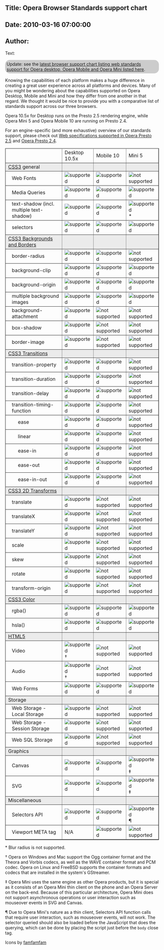 Title: Opera Browser Standards support chart
----
Date: 2010-03-16 07:00:00
----
Author: 
----
Text:

<p class="note" id="note" style="background-color:#ccc;border-radius:15px;moz-border-radius:15px;webkit-border-radius:15px;padding:5px">Update: see the <a href="http://www.opera.com/docs/specs/productspecs/">latest browser support chart listing web standards support for Opera desktop, Opera Mobile and Opera Mini listed here</a>.</p>

<p>Knowing the capabilities of each platform makes a huge difference in creating a great user experience across all platforms and devices. Many of you might be wondering about the capabilities supported on Opera Desktop, Mobile and Mini and how they differ from one another in that regard. We thought it would be nice to provide you with a comparative list of standards support across our three browsers.</p>
<p>
Opera 10.5x for Desktop runs on the Presto 2.5 rendering engine, while Opera Mini 5 and Opera Mobile 10 are running on Presto 2.4.
</p>
<p>
For an engine-specific (and more exhaustive) overview of our standards support, please check out <a href="http://www.opera.com/docs/specs/presto25/">Web specifications supported in Opera Presto 2.5</a> and <a href="http://www.opera.com/docs/specs/presto24/">Opera Presto 2.4</a>.
</p>
<div id="self">
<table border="1">
<thead>
<tr border="10px">
<td></td>
<td>Desktop 10.5x</td>
<td>Mobile 10</td>
<td>Mini 5</td>
</tr>
</thead>
<tbody>
<tr style="background-color: #ebebeb">
<td><a href="http://www.opera.com/docs/specs/presto25/#css">CSS3</a> general</td>
<td></td>
<td></td>
<td></td>
</tr>
<tr>
<td style="padding-left:20px;">Web Fonts</td>
<td><img src="http://forum-test.oslo.osa/kirby/content/blog/116-opera-browser-standards-support-chart/accept.png" alt="supported" /></td>
<td><img src="http://forum-test.oslo.osa/kirby/content/blog/116-opera-browser-standards-support-chart/accept.png" alt="supported" /></td>
<td><img src="http://forum-test.oslo.osa/kirby/content/blog/116-opera-browser-standards-support-chart/delete.png" alt="not supported" /></td>
</tr>
<tr>
<td style="padding-left:20px;">Media Queries</td>
<td><img src="http://forum-test.oslo.osa/kirby/content/blog/116-opera-browser-standards-support-chart/accept.png" alt="supported" /></td>
<td><img src="http://forum-test.oslo.osa/kirby/content/blog/116-opera-browser-standards-support-chart/accept.png" alt="supported" /></td>
<td><img src="http://forum-test.oslo.osa/kirby/content/blog/116-opera-browser-standards-support-chart/accept.png" alt="supported" /></td>
</tr>
<tr>
<td style="padding-left:20px;">text-shadow (incl. multiple text-shadow)</td>
<td><img src="http://forum-test.oslo.osa/kirby/content/blog/116-opera-browser-standards-support-chart/accept.png" alt="supported" /></td>
<td><img src="http://forum-test.oslo.osa/kirby/content/blog/116-opera-browser-standards-support-chart/accept.png" alt="supported" /></td>
<td><img src="http://forum-test.oslo.osa/kirby/content/blog/116-opera-browser-standards-support-chart/accept.png" alt="supported" />*</td>
</tr>
<tr>
<td style="padding-left:20px;">selectors</td>
<td><img src="http://forum-test.oslo.osa/kirby/content/blog/116-opera-browser-standards-support-chart/accept.png" alt="supported" /></td>
<td><img src="http://forum-test.oslo.osa/kirby/content/blog/116-opera-browser-standards-support-chart/accept.png" alt="supported" /></td>
<td><img src="http://forum-test.oslo.osa/kirby/content/blog/116-opera-browser-standards-support-chart/accept.png" alt="supported" /></td>
</tr>
<tr style="background-color: #ebebeb">
<td><a href="http://www.w3.org/TR/css3-background/">CSS3 Backgrounds and Borders</a></td>
<td></td>
<td></td>
<td></td>
</tr>
<tr>
<td style="padding-left:20px;">border-radius</td>
<td><img src="http://forum-test.oslo.osa/kirby/content/blog/116-opera-browser-standards-support-chart/accept.png" alt="supported" /></td>
<td><img src="http://forum-test.oslo.osa/kirby/content/blog/116-opera-browser-standards-support-chart/delete.png" alt="supported" /></td>
<td><img src="http://forum-test.oslo.osa/kirby/content/blog/116-opera-browser-standards-support-chart/delete.png" alt="not supported" /></td>
</tr>
<tr>
<td style="padding-left:20px;">background-clip</td>
<td><img src="http://forum-test.oslo.osa/kirby/content/blog/116-opera-browser-standards-support-chart/accept.png" alt="supported" /></td>
<td><img src="http://forum-test.oslo.osa/kirby/content/blog/116-opera-browser-standards-support-chart/accept.png" alt="supported" /></td>
<td><img src="http://forum-test.oslo.osa/kirby/content/blog/116-opera-browser-standards-support-chart/accept.png" alt="supported" /></td>
</tr>
<tr>
<td style="padding-left:20px;">background-origin</td>
<td><img src="http://forum-test.oslo.osa/kirby/content/blog/116-opera-browser-standards-support-chart/accept.png" alt="supported" /></td>
<td><img src="http://forum-test.oslo.osa/kirby/content/blog/116-opera-browser-standards-support-chart/accept.png" alt="supported" /></td>
<td><img src="http://forum-test.oslo.osa/kirby/content/blog/116-opera-browser-standards-support-chart/accept.png" alt="supported" /></td>
</tr>
<tr>
<td style="padding-left:20px;">multiple background images</td>
<td><img src="http://forum-test.oslo.osa/kirby/content/blog/116-opera-browser-standards-support-chart/accept.png" alt="supported" /></td>
<td><img src="http://forum-test.oslo.osa/kirby/content/blog/116-opera-browser-standards-support-chart/accept.png" alt="supported" /></td>
<td><img src="http://forum-test.oslo.osa/kirby/content/blog/116-opera-browser-standards-support-chart/accept.png" alt="supported" /></td>
</tr>
<tr>
<td style="padding-left:20px;">background-attachment</td>
<td><img src="http://forum-test.oslo.osa/kirby/content/blog/116-opera-browser-standards-support-chart/accept.png" alt="supported" /></td>
<td><img src="http://forum-test.oslo.osa/kirby/content/blog/116-opera-browser-standards-support-chart/delete.png" alt="not supported" /></td>
<td><img src="http://forum-test.oslo.osa/kirby/content/blog/116-opera-browser-standards-support-chart/delete.png" alt="not supported" /></td>
</tr>
<tr>
<td style="padding-left:20px;">box-shadow</td>
<td><img src="http://forum-test.oslo.osa/kirby/content/blog/116-opera-browser-standards-support-chart/accept.png" alt="supported" /></td>
<td><img src="http://forum-test.oslo.osa/kirby/content/blog/116-opera-browser-standards-support-chart/delete.png" alt="not supported" /></td>
<td><img src="http://forum-test.oslo.osa/kirby/content/blog/116-opera-browser-standards-support-chart/delete.png" alt="not supported" /></td>
</tr>
<tr>
<td style="padding-left:20px;">border-image</td>
<td><img src="http://forum-test.oslo.osa/kirby/content/blog/116-opera-browser-standards-support-chart/accept.png" alt="supported" /></td>
<td><img src="http://forum-test.oslo.osa/kirby/content/blog/116-opera-browser-standards-support-chart/delete.png" alt="not supported" /></td>
<td><img src="http://forum-test.oslo.osa/kirby/content/blog/116-opera-browser-standards-support-chart/delete.png" alt="not supported" /></td>
</tr>
<tr style="background-color: #ebebeb">
<td><a href="http://www.opera.com/docs/specs/presto25/css/transitions/">CSS3 Transitions</a></td>
<td></td>
<td></td>
<td></td>
</tr>
<tr>
<td style="padding-left:20px;">transition-property</td>
<td><img src="http://forum-test.oslo.osa/kirby/content/blog/116-opera-browser-standards-support-chart/accept.png" alt="supported" /></td>
<td><img src="http://forum-test.oslo.osa/kirby/content/blog/116-opera-browser-standards-support-chart/accept.png" alt="supported" /></td>
<td><img src="http://forum-test.oslo.osa/kirby/content/blog/116-opera-browser-standards-support-chart/delete.png" alt="not supported" /></td>
</tr>
<tr>
<td style="padding-left:20px;">transition-duration</td>
<td><img src="http://forum-test.oslo.osa/kirby/content/blog/116-opera-browser-standards-support-chart/accept.png" alt="supported" /></td>
<td><img src="http://forum-test.oslo.osa/kirby/content/blog/116-opera-browser-standards-support-chart/accept.png" alt="supported" /></td>
<td><img src="http://forum-test.oslo.osa/kirby/content/blog/116-opera-browser-standards-support-chart/delete.png" alt="not supported" /></td>
</tr>
<tr>
<td style="padding-left:20px;">transition-delay</td>
<td><img src="http://forum-test.oslo.osa/kirby/content/blog/116-opera-browser-standards-support-chart/accept.png" alt="supported" /></td>
<td><img src="http://forum-test.oslo.osa/kirby/content/blog/116-opera-browser-standards-support-chart/accept.png" alt="supported" /></td>
<td><img src="http://forum-test.oslo.osa/kirby/content/blog/116-opera-browser-standards-support-chart/delete.png" alt="not supported" /></td>
</tr>
<tr>
<td style="padding-left:20px;">transition-timing-function</td>
<td><img src="http://forum-test.oslo.osa/kirby/content/blog/116-opera-browser-standards-support-chart/accept.png" alt="supported" /></td>
<td><img src="http://forum-test.oslo.osa/kirby/content/blog/116-opera-browser-standards-support-chart/accept.png" alt="supported" /></td>
<td><img src="http://forum-test.oslo.osa/kirby/content/blog/116-opera-browser-standards-support-chart/delete.png" alt="not supported" /></td>
</tr>
<tr>
<td style="padding-left:40px;">ease</td>
<td><img src="http://forum-test.oslo.osa/kirby/content/blog/116-opera-browser-standards-support-chart/accept.png" alt="supported" /></td>
<td><img src="http://forum-test.oslo.osa/kirby/content/blog/116-opera-browser-standards-support-chart/accept.png" alt="supported" /></td>
<td><img src="http://forum-test.oslo.osa/kirby/content/blog/116-opera-browser-standards-support-chart/delete.png" alt="not supported" /></td>
</tr>
<tr>
<td style="padding-left:40px;">linear</td>
<td><img src="http://forum-test.oslo.osa/kirby/content/blog/116-opera-browser-standards-support-chart/accept.png" alt="supported" /></td>
<td><img src="http://forum-test.oslo.osa/kirby/content/blog/116-opera-browser-standards-support-chart/accept.png" alt="supported" /></td>
<td><img src="http://forum-test.oslo.osa/kirby/content/blog/116-opera-browser-standards-support-chart/delete.png" alt="not supported" /></td>
</tr>
<tr>
<td style="padding-left:40px;">ease-in</td>
<td><img src="http://forum-test.oslo.osa/kirby/content/blog/116-opera-browser-standards-support-chart/accept.png" alt="supported" /></td>
<td><img src="http://forum-test.oslo.osa/kirby/content/blog/116-opera-browser-standards-support-chart/accept.png" alt="supported" /></td>
<td><img src="http://forum-test.oslo.osa/kirby/content/blog/116-opera-browser-standards-support-chart/delete.png" alt="not supported" /></td>
</tr>
<tr>
<td style="padding-left:40px;">ease-out</td>
<td><img src="http://forum-test.oslo.osa/kirby/content/blog/116-opera-browser-standards-support-chart/accept.png" alt="supported" /></td>
<td><img src="http://forum-test.oslo.osa/kirby/content/blog/116-opera-browser-standards-support-chart/accept.png" alt="supported" /></td>
<td><img src="http://forum-test.oslo.osa/kirby/content/blog/116-opera-browser-standards-support-chart/delete.png" alt="not supported" /></td>
</tr>
<tr>
<td style="padding-left:40px;">ease-in-out</td>
<td><img src="http://forum-test.oslo.osa/kirby/content/blog/116-opera-browser-standards-support-chart/accept.png" alt="supported" /></td>
<td><img src="http://forum-test.oslo.osa/kirby/content/blog/116-opera-browser-standards-support-chart/accept.png" alt="supported" /></td>
<td><img src="http://forum-test.oslo.osa/kirby/content/blog/116-opera-browser-standards-support-chart/delete.png" alt="not supported" /></td>
</tr>
<tr style="background-color: #ebebeb">
<td><a href="http://www.opera.com/docs/specs/presto25/css/transforms/">CSS3 2D Transforms</a></td>
<td></td>
<td></td>
<td></td>
</tr>
<tr>
<td style="padding-left:20px;">translate</td>
<td><img src="http://forum-test.oslo.osa/kirby/content/blog/116-opera-browser-standards-support-chart/accept.png" alt="supported" /></td>
<td><img src="http://forum-test.oslo.osa/kirby/content/blog/116-opera-browser-standards-support-chart/delete.png" alt="not supported" /></td>
<td><img src="http://forum-test.oslo.osa/kirby/content/blog/116-opera-browser-standards-support-chart/delete.png" alt="not supported" /></td>
</tr>
<tr>
<td style="padding-left:20px;">translateX</td>
<td><img src="http://forum-test.oslo.osa/kirby/content/blog/116-opera-browser-standards-support-chart/accept.png" alt="supported" /></td>
<td><img src="http://forum-test.oslo.osa/kirby/content/blog/116-opera-browser-standards-support-chart/delete.png" alt="not supported" /></td>
<td><img src="http://forum-test.oslo.osa/kirby/content/blog/116-opera-browser-standards-support-chart/delete.png" alt="not supported" /></td>
</tr>
<tr>
<td style="padding-left:20px;">translateY</td>
<td><img src="http://forum-test.oslo.osa/kirby/content/blog/116-opera-browser-standards-support-chart/accept.png" alt="supported" /></td>
<td><img src="http://forum-test.oslo.osa/kirby/content/blog/116-opera-browser-standards-support-chart/delete.png" alt="not supported" /></td>
<td><img src="http://forum-test.oslo.osa/kirby/content/blog/116-opera-browser-standards-support-chart/delete.png" alt="not supported" /></td>
</tr>
<tr>
<td style="padding-left:20px;">scale</td>
<td><img src="http://forum-test.oslo.osa/kirby/content/blog/116-opera-browser-standards-support-chart/accept.png" alt="supported" /></td>
<td><img src="http://forum-test.oslo.osa/kirby/content/blog/116-opera-browser-standards-support-chart/delete.png" alt="not supported" /></td>
<td><img src="http://forum-test.oslo.osa/kirby/content/blog/116-opera-browser-standards-support-chart/delete.png" alt="not supported" /></td>
</tr>
<tr>
<td style="padding-left:20px;">skew</td>
<td><img src="http://forum-test.oslo.osa/kirby/content/blog/116-opera-browser-standards-support-chart/accept.png" alt="supported" /></td>
<td><img src="http://forum-test.oslo.osa/kirby/content/blog/116-opera-browser-standards-support-chart/delete.png" alt="not supported" /></td>
<td><img src="http://forum-test.oslo.osa/kirby/content/blog/116-opera-browser-standards-support-chart/delete.png" alt="not supported" /></td>
</tr>
<tr>
<td style="padding-left:20px;">rotate</td>
<td><img src="http://forum-test.oslo.osa/kirby/content/blog/116-opera-browser-standards-support-chart/accept.png" alt="supported" /></td>
<td><img src="http://forum-test.oslo.osa/kirby/content/blog/116-opera-browser-standards-support-chart/delete.png" alt="not supported" /></td>
<td><img src="http://forum-test.oslo.osa/kirby/content/blog/116-opera-browser-standards-support-chart/delete.png" alt="not supported" /></td>
</tr>
<tr>
<td style="padding-left:20px;">transform-origin</td>
<td><img src="http://forum-test.oslo.osa/kirby/content/blog/116-opera-browser-standards-support-chart/accept.png" alt="supported" /></td>
<td><img src="http://forum-test.oslo.osa/kirby/content/blog/116-opera-browser-standards-support-chart/delete.png" alt="not supported" /></td>
<td><img src="http://forum-test.oslo.osa/kirby/content/blog/116-opera-browser-standards-support-chart/delete.png" alt="not supported" /></td>
</tr>
<tr style="background-color: #ebebeb">
<td><a href="http://www.w3.org/TR/css3-color/">CSS3 Color</a></td>
<td></td>
<td></td>
<td></td>
</tr>
<tr>
<td style="padding-left:20px;">rgba()</td>
<td><img src="http://forum-test.oslo.osa/kirby/content/blog/116-opera-browser-standards-support-chart/accept.png" alt="supported" /></td>
<td><img src="http://forum-test.oslo.osa/kirby/content/blog/116-opera-browser-standards-support-chart/accept.png" alt="supported" /></td>
<td><img src="http://forum-test.oslo.osa/kirby/content/blog/116-opera-browser-standards-support-chart/accept.png" alt="supported" /></td>
</tr>
<tr>
<td style="padding-left:20px;">hsla()</td>
<td><img src="http://forum-test.oslo.osa/kirby/content/blog/116-opera-browser-standards-support-chart/accept.png" alt="supported" /></td>
<td><img src="http://forum-test.oslo.osa/kirby/content/blog/116-opera-browser-standards-support-chart/accept.png" alt="supported" /></td>
<td><img src="http://forum-test.oslo.osa/kirby/content/blog/116-opera-browser-standards-support-chart/accept.png" alt="supported" /></td>
</tr>
<tr style="background-color: #ebebeb">
<td><a href="http://www.opera.com/docs/specs/presto25/html5/">HTML5</a></td>
<td></td>
<td></td>
<td></td>
</tr>
<tr>
<td style="padding-left:20px;">Video</td>
<td><img src="http://forum-test.oslo.osa/kirby/content/blog/116-opera-browser-standards-support-chart/accept.png" alt="supported" />	†</td>
<td><img src="http://forum-test.oslo.osa/kirby/content/blog/116-opera-browser-standards-support-chart/delete.png" alt="not supported" /></td>
<td><img src="http://forum-test.oslo.osa/kirby/content/blog/116-opera-browser-standards-support-chart/delete.png" alt="not supported" /></td>
</tr>
<tr>
<td style="padding-left:20px;">Audio</td>
<td><img src="http://forum-test.oslo.osa/kirby/content/blog/116-opera-browser-standards-support-chart/accept.png" alt="supported" />	†</td>
<td><img src="http://forum-test.oslo.osa/kirby/content/blog/116-opera-browser-standards-support-chart/delete.png" alt="not supported" /></td>
<td><img src="http://forum-test.oslo.osa/kirby/content/blog/116-opera-browser-standards-support-chart/delete.png" alt="not supported" /></td>
</tr>
<tr>
<td style="padding-left:20px;">Web Forms</td>
<td><img src="http://forum-test.oslo.osa/kirby/content/blog/116-opera-browser-standards-support-chart/accept.png" alt="supported" /></td>
<td><img src="http://forum-test.oslo.osa/kirby/content/blog/116-opera-browser-standards-support-chart/accept.png" alt="supported" /></td>
<td><img src="http://forum-test.oslo.osa/kirby/content/blog/116-opera-browser-standards-support-chart/delete.png" alt="supported" /></td>
</tr>
<tr style="background-color: #ebebeb">
<td>Storage</td>
<td></td>
<td></td>
<td></td>
</tr>
<tr>
<td style="padding-left:20px;">Web Storage - Local Storage</td>
<td><img src="http://forum-test.oslo.osa/kirby/content/blog/116-opera-browser-standards-support-chart/accept.png" alt="supported" /></td>
<td><img src="http://forum-test.oslo.osa/kirby/content/blog/116-opera-browser-standards-support-chart/delete.png" alt="not supported" /></td>
<td><img src="http://forum-test.oslo.osa/kirby/content/blog/116-opera-browser-standards-support-chart/delete.png" alt="not supported" /></td>
</tr>
<tr>
<td style="padding-left:20px;">Web Storage - Session Storage</td>
<td><img src="http://forum-test.oslo.osa/kirby/content/blog/116-opera-browser-standards-support-chart/accept.png" alt="supported" /></td>
<td><img src="http://forum-test.oslo.osa/kirby/content/blog/116-opera-browser-standards-support-chart/delete.png" alt="not supported" /></td>
<td><img src="http://forum-test.oslo.osa/kirby/content/blog/116-opera-browser-standards-support-chart/delete.png" alt="not supported" /></td>
</tr>
<tr>
<td style="padding-left:20px;">Web SQL Storage</td>
<td><img src="http://forum-test.oslo.osa/kirby/content/blog/116-opera-browser-standards-support-chart/accept.png" alt="supported" /></td>
<td><img src="http://forum-test.oslo.osa/kirby/content/blog/116-opera-browser-standards-support-chart/delete.png" alt="not supported" /></td>
<td><img src="http://forum-test.oslo.osa/kirby/content/blog/116-opera-browser-standards-support-chart/delete.png" alt="not supported" /></td>
</tr>
<tr style="background-color: #ebebeb">
<td>Graphics</td>
<td></td>
<td></td>
<td></td>
</tr>

<tr>
<td style="padding-left:20px;">Canvas</td>
<td><img src="http://forum-test.oslo.osa/kirby/content/blog/116-opera-browser-standards-support-chart/accept.png" alt="supported" /></td>
<td><img src="http://forum-test.oslo.osa/kirby/content/blog/116-opera-browser-standards-support-chart/accept.png" alt="supported" /></td>
<td><img src="http://forum-test.oslo.osa/kirby/content/blog/116-opera-browser-standards-support-chart/accept.png" alt="supported" /> ‡</td>
</tr>
<tr>
<td style="padding-left:20px;">SVG</td>
<td><img src="http://forum-test.oslo.osa/kirby/content/blog/116-opera-browser-standards-support-chart/accept.png" alt="supported" /></td>
<td><img src="http://forum-test.oslo.osa/kirby/content/blog/116-opera-browser-standards-support-chart/accept.png" alt="supported" /></td>
<td><img src="http://forum-test.oslo.osa/kirby/content/blog/116-opera-browser-standards-support-chart/accept.png" alt="supported" />	‡</td>
</tr>
<tr style="background-color: #ebebeb">
<td>Miscellaneous</td>
<td></td>
<td></td>
<td></td>
</tr>
<tr>
<td style="padding-left:20px;">Selectors API</td>
<td><img src="http://forum-test.oslo.osa/kirby/content/blog/116-opera-browser-standards-support-chart/accept.png" alt="supported" /></td>
<td><img src="http://forum-test.oslo.osa/kirby/content/blog/116-opera-browser-standards-support-chart/accept.png" alt="supported" /></td>
<td><img src="http://forum-test.oslo.osa/kirby/content/blog/116-opera-browser-standards-support-chart/accept.png" alt="supported" />	¶</td>
</tr>
<tr>
<td style="padding-left:20px;">Viewport META tag</td>
<td>N/A</td>
<td><img src="http://forum-test.oslo.osa/kirby/content/blog/116-opera-browser-standards-support-chart/accept.png" alt="supported" /></td>
<td><img src="http://forum-test.oslo.osa/kirby/content/blog/116-opera-browser-standards-support-chart/delete.png" alt="not supported" /></td>
</tr>
<!--
<tr style="background-color: #ebebeb">
<td>META tag</td>
<td></td>
<td></td>
<td></td>
</tr>
<tr>
<td style="padding-left:20px;">Viewport META Tag</td>
<td>N/A</td>
<td><img src="http://forum-test.oslo.osa/kirby/content/blog/116-opera-browser-standards-support-chart/accept.png" alt="supported"></td>
<td><img src="http://forum-test.oslo.osa/kirby/content/blog/116-opera-browser-standards-support-chart/delete.png" alt="not supported"></td>
</tr>
-->
</tbody>
</table>
<p>
* Blur radius is not supported.
</p>
<p>
† Opera on Windows and Mac support the Ogg container format and the Theora and Vorbis codecs, as well as the WAVE container format and PCM codec. Opera on Linux and FreeBSD supports the container formats and codecs that are installed in the system&#39;s GStreamer.
</p>
<p>
‡ Opera Mini uses the same engine as other Opera products, but it is special as it consists of an Opera Mini thin client on the phone and an Opera Server on the back-end. Because of this particular architecture, Opera Mini does not support asynchronous operations or user interaction such as mouseover events in SVG and Canvas.
</p>
<p>
¶ Due to Opera Mini&#39;s nature as a thin client, Selectors API function calls that require user interaction, such as mouseover events, will not work. The selector queried should also be loaded before the JavaScript that does the querying, which can be done by placing the script just before the <code>body</code> close tag.
</p>
<p>Icons by <a href="http://www.famfamfam.com">famfamfam</a></p>
</div>

